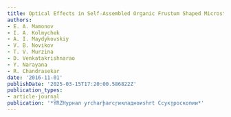 ```yaml
---
title: Optical Effects in Self-Assembled Organic Frustum Shaped Microstructures
authors:
- E. A. Mamonov
- I. A. Kolmychek
- A. I. Maydykovskiy
- V. B. Novikov
- T. V. Murzina
- D. Venkatakrishnarao
- Y. Narayana
- R. Chandrasekar
date: '2016-11-01'
publishDate: '2025-03-15T17:20:00.586822Z'
publication_types:
- article-journal
publication: '*Y̏RZHурнал y̧rcharḩarcŗикладноиshrt Сcyк̧троскопии*'
---
```


